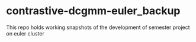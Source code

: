 # contrastive-dcgmm-euler_backup
This repo holds working snapshots of the development of semester project on euler cluster
